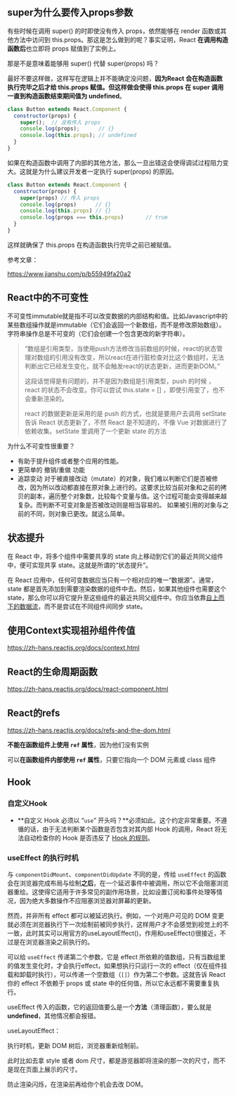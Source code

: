 ## super为什么要传入props参数

有些时候在调用 super() 的时即使没有传入 props，依然能够在 render 函数或其他方法中访问到 this.props。那这是怎么做到的呢？事实证明，React **在调用构造函数后**也立即将 props 赋值到了实例上。

那是不是意味着能够用 super() 代替 super(props) 吗？

最好不要这样做，这样写在逻辑上并不能确定没问题，**因为React 会在构造函数执行完毕之后才给 this.props 赋值。但这样做会使得 this.props 在 super 调用一直到构造函数结束期间值为 undefined**。

```js
class Button extends React.Component {
  constructor(props) {
    super();  // 没有传入 props
    console.log(props);      // {}
    console.log(this.props); // undefined
  }
}
```

如果在构造函数中调用了内部的其他方法，那么一旦出错这会使得调试过程阻力变大。这就是为什么建议开发者一定执行 super(props) 的原因。

```js
class Button extends React.Component {
  constructor(props) {
    super(props) // 传入 props
    console.log(props)      // {}
    console.log(this.props) // {}
    console.log(props === this.props)		// true
  }
}
```

这样就确保了 this.props 在构造函数执行完毕之前已被赋值。

参考文章：

https://www.jianshu.com/p/b55949fa20a2

## React中的不可变性

不可变性immutable就是指不可以改变数据的内部结构和值。比如Javascript中的某些数组操作就是immutable（它们会返回一个新数组，而不是修改原始数组）。字符串操作总是不可变的（它们会创建一个包含更改的新字符串）。

> “数组是引用类型，当使用push方法修改当前数组的时候，react的状态管理对数组的引用没有改变，所以react在进行脏检查对比这个数组时，无法判断出它已经发生变化，就不会触发react的状态更新，进而更新DOM。”
>
> 
>
> 这段话觉得是有问题的，并不是因为数组是引用类型，push 的时候 ，react 的状态不会改变。你可以尝试 this.state = [] ，即使引用变了，也不会重新渲染的。
>
> react 的数据更新是采用的是 push 的方式，也就是要用户去调用 setState 告诉 React 状态更新了，不然 React 是不知道的，不像 Vue 对数据进行了依赖收集。setState 里调用了一个更新 state 的方法

为什么不可变性很重要？

* 有助于提升组件或者整个应用的性能。
* 更简单的 撤销/重做 功能
* 追踪变动
  对于被直接改动（mutate）的对象，我们难以判断它们是否被修改，因为所以改动都直接在原对象上进行的。这要求比较当前对象和之前的拷贝的副本，遍历整个对象数，比较每个变量与值。这个过程可能会变得越来越复杂。而判断不可变对象是否被改动则是相当容易的。 如果被引用的对象与之前的不同，则对象已更改。就这么简单。

## 状态提升

在 React 中，将多个组件中需要共享的 state 向上移动到它们的最近共同父组件中，便可实现共享 state。这就是所谓的“状态提升”。

在 React 应用中，任何可变数据应当只有一个相对应的唯一“数据源”。通常，state 都是首先添加到需要渲染数据的组件中去。然后，如果其他组件也需要这个 state，那么你可以将它提升至这些组件的最近共同父组件中。你应当依靠[自上而下的数据流](https://zh-hans.reactjs.org/docs/state-and-lifecycle.html#the-data-flows-down)，而不是尝试在不同组件间同步 state。

## 使用Context实现祖孙组件传值

https://zh-hans.reactjs.org/docs/context.html

## React的生命周期函数

https://zh-hans.reactjs.org/docs/react-component.html

## React的refs

https://zh-hans.reactjs.org/docs/refs-and-the-dom.html

**不能在函数组件上使用 `ref` 属性**，因为他们没有实例

可以**在函数组件内部使用 `ref` 属性**，只要它指向一个 DOM 元素或 class 组件

## Hook

### 自定义Hook

* **自定义 Hook 必须以 “`use`” 开头吗？**必须如此。这个约定非常重要。不遵循的话，由于无法判断某个函数是否包含对其内部 Hook 的调用，React 将无法自动检查你的 Hook 是否违反了 [Hook 的规则](https://zh-hans.reactjs.org/docs/hooks-rules.html)。

### useEffect 的执行时机

与 `componentDidMount`、`componentDidUpdate` 不同的是，传给 `useEffect` 的函数会在浏览器完成布局与绘制**之后**，在一个延迟事件中被调用，所以它不会阻塞浏览器重绘。这使得它适用于许多常见的副作用场景，比如设置订阅和事件处理等情况，因为绝大多数操作不应阻塞浏览器对屏幕的更新。

然而，并非所有 effect 都可以被延迟执行。例如，一个对用户可见的 DOM 变更就必须在浏览器执行下一次绘制前被同步执行，这样用户才不会感觉到视觉上的不一致，此时其实可以用官方的useLayoutEffect()，作用和useEffect()很接近，不过是在浏览器渲染之前执行的。

可以给 `useEffect` 传递第二个参数，它是 effect 所依赖的值数组，只有当数组里的值发生变化时，才会执行effect，如果想执行只运行一次的 effect（仅在组件挂载和卸载时执行），可以传递一个空数组（`[]`）作为第二个参数。这就告诉 React 你的 effect 不依赖于 props 或 state 中的任何值，所以它永远都不需要重复执行。

useEffect 传入的函数，它的返回值要么是一个**方法**（清理函数），要么就是**undefined**，其他情况都会报错。

useLayoutEffect：

执行时机，更新 DOM 树后，浏览器重新绘制前。

此时比如去拿 style 或者 dom 尺寸，都是游览器即将渲染的那一次的尺寸，而不是现在页面上展示的尺寸。

防止渲染闪烁，在渲染前再给你个机会去改 DOM。